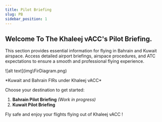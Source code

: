 ```yaml
---
title: Pilot Briefing
slug: PB
sidebar_position: 1
---
```

## Welcome To The Khaleej vACC's Pilot Briefing.

This section provides essential information for flying in Bahrain and Kuwait airspace. Access detailed airport briefings, airspace procedures, and ATC expectations to ensure a smooth and professional flying experience.

<div className="center-align">
![alt text](img\FirDiagram.png)
</div>

<div className="center-align">
<p> *Kuwait and Bahrain FIRs under Khaleej vACC* </p>
</div>


Choose your destination to get started:

1. **Bahrain Pilot Briefing** *(Work in progress)*
2. **Kuwait Pilot Briefing**

Fly safe and enjoy your flights flying out of Khaleej vACC !